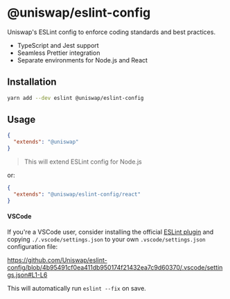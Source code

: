# @uniswap/eslint-config

Uniswap's ESLint config to enforce coding standards and best practices.

- TypeScript and Jest support
- Seamless Prettier integration
- Separate environments for Node.js and React

## Installation

```bash
yarn add --dev eslint @uniswap/eslint-config
```

## Usage

```json
{
  "extends": "@uniswap"
}
```

> This will extend ESLint config for Node.js 

or:

```json
{
  "extends": "@uniswap/eslint-config/react"
}
```

#### VSCode

If you're a VSCode user, consider installing the official [ESLint plugin](https://marketplace.visualstudio.com/items?itemName=dbaeumer.vscode-eslint) and copying `./.vscode/settings.json` to your own `.vscode/settings.json` configuration file:

https://github.com/Uniswap/eslint-config/blob/4b95491cf0ea411db950174f21432ea7c9d60370/.vscode/settings.json#L1-L6

This will automatically run `eslint --fix` on save.
